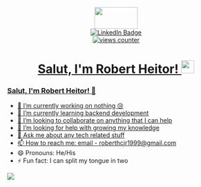 <div id="header" align="center">
 <img src="https://media.giphy.com/media/h408T6Y5GfmXBKW62l/giphy.gif" width="100" height="50">
 <div id="badges">
 <a href="linkedin.com/robert-heitor-de-carvalho">
  <img src="https://img.shields.io/badge/LinkedIn-blue?logo=linkedin&logoColor=white&style=for-the-badge" alt="LinkedIn Badge">
 </div>
  <img src="https://komarev.com/ghpvc/?username=roberthcjr&style=flat-square&color=blue" alt="views counter"/>
 <h1>
  Salut, I'm Robert Heitor!
  <img src="https://media.giphy.com/media/hvRJCLFzcasrR4ia7z/giphy.gif" width="30px"/>
 </h1>
</div>

### Salut, I'm Robert Heitor! 👋


- 🔭 I’m currently working on nothing :cry:
- 🌱 I’m currently learning backend development
- 👯 I’m looking to collaborate on anything that I can help
- 🤔 I’m looking for help with growing my knowledge
- 💬 Ask me about any tech related stuff
- 📫 How to reach me: email - roberthcjr1999@gmail.com
- 😄 Pronouns: He/His
- ⚡ Fun fact: I can split my tongue in two
 <img src = "https://github-readme-stats.vercel.app/api?username=roberthcjr&&show_icons=true&title_color=ffffff&icon_color=bb2acf&text_color=daf7dc&bg_color=151515">
